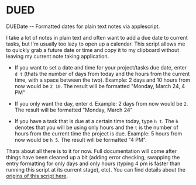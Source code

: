 DUED
====

DUEDate -- Formatted dates for plain text notes via applescript. 

I take a lot of notes in plain text and often want to add a due date to current tasks, but I'm usually too lazy to open up a calendar. This script allows me to quickly grab a future date or time and copy it to my clipboard without leaving my current note taking application. 

- If you want to set a date and time for your project/tasks due date, enter `d t` (thats the number of days from today and the hours from the current time, with a space between the two). Example: 2 days and 10 hours from now would be `2 10`. The result will be formatted "Monday, March 24, 4 PM"

- If you only want the day, enter `d`. Example: 2 days from now would be `2`. The result will be formatted "Monday, March 24"

- If you have a task that is due at a certain time today, type `h t`. The `h` denotes that you will be using only hours and the `t` is the number of hours from the current time the project is due. Example: 5 hours from now would be `h 5`. The result will be formatted "4 PM". 

Thats about all there is to it for now. Full documentation will come after things have been cleaned up a bit (adding error checking, swapping the entry formatting for only days and only hours (typing 4 pm is faster than running this script at its current stage), etc). You can find details about the [origins of this script here](http://scriptogr.am/unforswearing/post/future-dates). 
